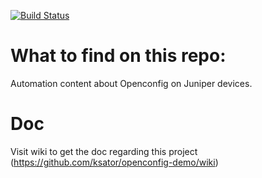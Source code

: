 [![Build Status](https://travis-ci.org/ksator/openconfig-demo.svg?branch=master)](https://travis-ci.org/ksator/openconfig-demo)

# What to find on this repo:   
Automation content about Openconfig on Juniper devices.

# Doc
Visit wiki to get the doc regarding this project (https://github.com/ksator/openconfig-demo/wiki)
